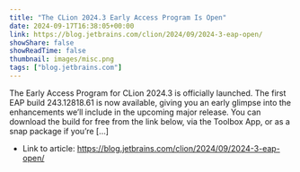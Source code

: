 ```yaml
---
title: "The CLion 2024.3 Early Access Program Is Open"
date: 2024-09-17T16:38:05+00:00
link: https://blog.jetbrains.com/clion/2024/09/2024-3-eap-open/
showShare: false
showReadTime: false
thumbnail: images/misc.png
tags: ["blog.jetbrains.com"]
---
```

The Early Access Program for CLion 2024.3 is officially launched. The first EAP build 243.12818.61 is now available, giving you an early glimpse into the enhancements we’ll include in the upcoming major release. You can download the build for free from the link below, via the Toolbox App, or as a snap package if you’re […]

- Link to article: https://blog.jetbrains.com/clion/2024/09/2024-3-eap-open/